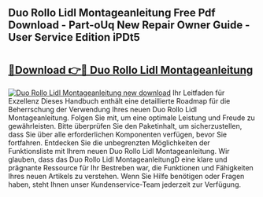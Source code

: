 ## Duo Rollo Lidl Montageanleitung Free Pdf Download - Part-oUq New Repair Owner Guide - User Service Edition iPDt5

# <h2><a href="http://df79eb.blite.top/?on=Duo+Rollo+Lidl+Montageanleitung">🔗Download 👉🔴 Duo Rollo Lidl Montageanleitung</a></h2>

[![Duo Rollo Lidl Montageanleitung new download](https://i.imgur.com/lujVjoI.png)](http://df79eb.blite.top/?on=Duo+Rollo+Lidl+Montageanleitung)
Ihr Leitfaden für Exzellenz Dieses Handbuch enthält eine detaillierte Roadmap für die Beherrschung der Verwendung Ihres neuen Duo Rollo Lidl Montageanleitung. Folgen Sie mit, um eine optimale Leistung und Freude zu gewährleisten. Bitte überprüfen Sie den Paketinhalt, um sicherzustellen, dass Sie über alle erforderlichen Komponenten verfügen, bevor Sie fortfahren. Entdecken Sie die unbegrenzten Möglichkeiten der Funktionsliste mit Ihrem neuen Duo Rollo Lidl Montageanleitung. Wir glauben, dass das Duo Rollo Lidl MontageanleitungD eine klare und prägnante Ressource für Ihr Bestreben war, die Funktionen und Fähigkeiten Ihres neuen Artikels zu verstehen. Wenn Sie Hilfe benötigen oder Fragen haben, steht Ihnen unser Kundenservice-Team jederzeit zur Verfügung.

